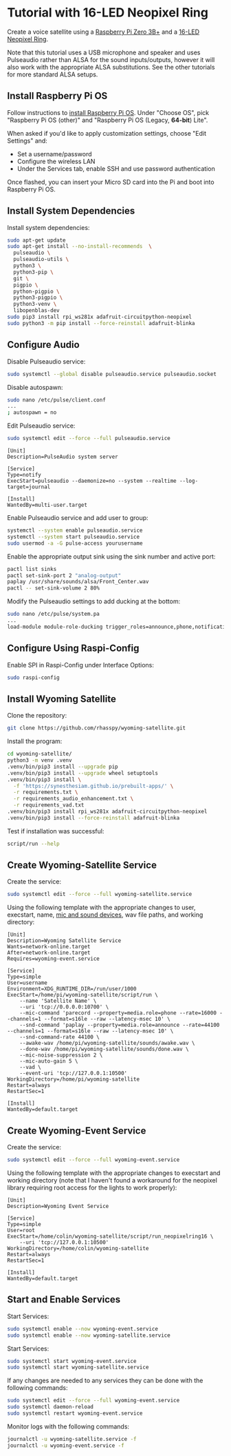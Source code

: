 # Tutorial with 16-LED Neopixel Ring

Create a voice satellite using a [Raspberry Pi Zero 3B+](https://www.raspberrypi.com/products/raspberry-pi-3-model-b-plus/) and a [16-LED Neopixel Ring](https://www.adafruit.com/product/1463).

Note that this tutorial uses a USB microphone and speaker and uses Pulseaudio rather than ALSA for the sound inputs/outputs, however it will also work with the appropriate ALSA substitutions. See the other tutorials for more standard ALSA setups.

## Install Raspberry Pi OS

Follow instructions to [install Raspberry Pi OS](https://www.raspberrypi.com/software/). Under "Choose OS", pick "Raspberry Pi OS (other)" and "Raspberry Pi OS (Legacy, **64-bit**) Lite".

When asked if you'd like to apply customization settings, choose "Edit Settings" and:

* Set a username/password
* Configure the wireless LAN
* Under the Services tab, enable SSH and use password authentication

Once flashed, you can insert your Micro SD card into the Pi and boot into Raspberry Pi OS.

## Install System Dependencies

Install system dependencies:

```sh
sudo apt-get update
sudo apt-get install --no-install-recommends  \
  pulseaudio \
  pulseaudio-utils \
  python3 \
  python3-pip \
  git \
  pigpio \
  python-pigpio \
  python3-pigpio \
  python3-venv \
  libopenblas-dev
sudo pip3 install rpi_ws281x adafruit-circuitpython-neopixel
sudo python3 -m pip install --force-reinstall adafruit-blinka
```

## Configure Audio

Disable Pulseaudio service:

```sh
sudo systemctl --global disable pulseaudio.service pulseaudio.socket

```

Disable autospawn:

```sh
sudo nano /etc/pulse/client.conf
...
; autospawn = no
```

Edit Pulseaudio service:

```sh
sudo systemctl edit --force --full pulseaudio.service
```

```text
[Unit]
Description=PulseAudio system server

[Service]
Type=notify
ExecStart=pulseaudio --daemonize=no --system --realtime --log-target=journal

[Install]
WantedBy=multi-user.target
```

Enable Pulseaudio service and add user to group:

```sh
systemctl --system enable pulseaudio.service
systemctl --system start pulseaudio.service
sudo usermod -a -G pulse-access yourusername
```

Enable the appropriate output sink using the sink number and active port:

```sh
pactl list sinks
pactl set-sink-port 2 "analog-output"
paplay /usr/share/sounds/alsa/Front_Center.wav
pactl -- set-sink-volume 2 80%
```

Modify the Pulseaudio settings to add ducking at the bottom:

```sh
sudo nano /etc/pulse/system.pa
...
load-module module-role-ducking trigger_roles=announce,phone,notification,event ducking_roles=any_role volume=33%
```


## Configure Using Raspi-Config

Enable SPI in Raspi-Config under Interface Options:

```sh
sudo raspi-config
```

## Install Wyoming Satellite

Clone the repository:

```sh
git clone https://github.com/rhasspy/wyoming-satellite.git
```

Install the program:

```sh
cd wyoming-satellite/
python3 -m venv .venv
.venv/bin/pip3 install --upgrade pip
.venv/bin/pip3 install --upgrade wheel setuptools
.venv/bin/pip3 install \
  -f 'https://synesthesiam.github.io/prebuilt-apps/' \
  -r requirements.txt \
  -r requirements_audio_enhancement.txt \
  -r requirements_vad.txt
.venv/bin/pip3 install rpi_ws281x adafruit-circuitpython-neopixel
.venv/bin/pip3 install --force-reinstall adafruit-blinka
```

Test if installation was successful:

```sh
script/run --help
```

## Create Wyoming-Satellite Service

Create the service:

``` sh
sudo systemctl edit --force --full wyoming-satellite.service
```

Using the following template with the appropriate changes to user, execstart, name, [mic and sound devices](https://github.com/rhasspy/wyoming-satellite/blob/master/docs/tutorial_2mic.md#determine-audio-devices), wav file paths, and working directory:

```text
[Unit]
Description=Wyoming Satellite Service
Wants=network-online.target
After=network-online.target
Requires=wyoming-event.service

[Service]
Type=simple
User=username
Environment=XDG_RUNTIME_DIR=/run/user/1000
ExecStart=/home/pi/wyoming-satellite/script/run \
    --name 'Satellite Name' \
    --uri 'tcp://0.0.0.0:10700' \
    --mic-command 'parecord --property=media.role=phone --rate=16000 --channels=1 --format=s16le --raw --latency-msec 10' \
    --snd-command 'paplay --property=media.role=announce --rate=44100 --channels=1 --format=s16le --raw --latency-msec 10' \
    --snd-command-rate 44100 \
    --awake-wav /home/pi/wyoming-satellite/sounds/awake.wav \
    --done-wav /home/pi/wyoming-satellite/sounds/done.wav \
    --mic-noise-suppression 2 \
    --mic-auto-gain 5 \
    --vad \
    --event-uri 'tcp://127.0.0.1:10500'
WorkingDirectory=/home/pi/wyoming-satellite
Restart=always
RestartSec=1

[Install]
WantedBy=default.target
```

## Create Wyoming-Event Service

Create the service:

``` sh
sudo systemctl edit --force --full wyoming-event.service
```

Using the following template with the appropriate changes to execstart and working directory (note that I haven't found a workaround for the neopixel library requiring root access for the lights to work properly):

```text
[Unit]
Description=Wyoming Event Service

[Service]
Type=simple
User=root
ExecStart=/home/colin/wyoming-satellite/script/run_neopixelring16 \
    --uri 'tcp://127.0.0.1:10500'
WorkingDirectory=/home/colin/wyoming-satellite
Restart=always
RestartSec=1

[Install]
WantedBy=default.target
```

## Start and Enable Services

Start Services:

``` sh
sudo systemctl enable --now wyoming-event.service
sudo systemctl enable --now wyoming-satellite.service
```

Start Services:
``` sh
sudo systemctl start wyoming-event.service
sudo systemctl start wyoming-satellite.service
```

If any changes are needed to any services they can be done with the following commands:

```sh
sudo systemctl edit --force --full wyoming-event.service
sudo systemctl daemon-reload
sudo systemctl restart wyoming-event.service
```

Monitor logs with the following commands:

``` sh
journalctl -u wyoming-satellite.service -f
journalctl -u wyoming-event.service -f
```
